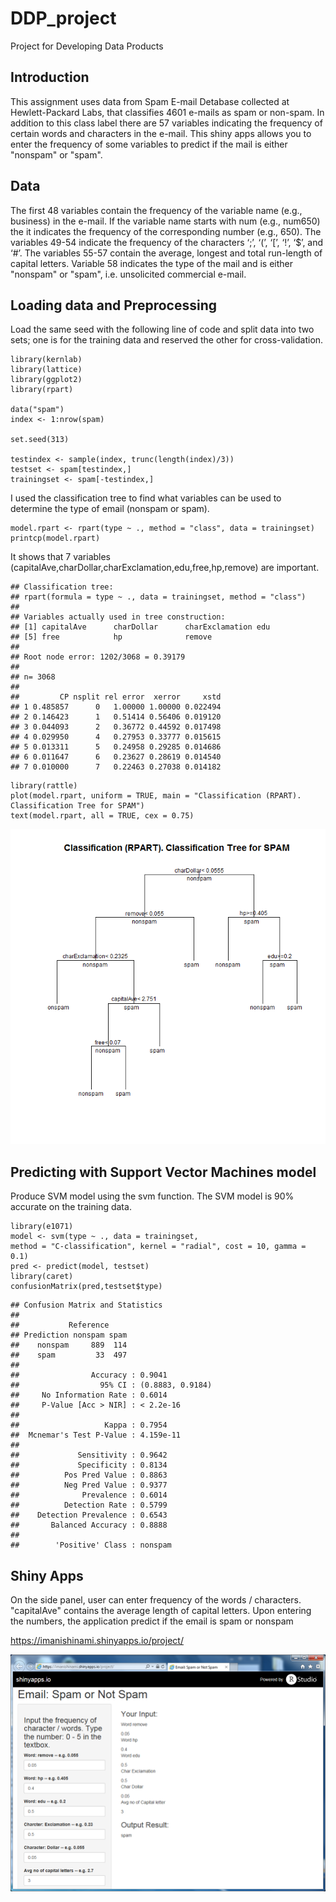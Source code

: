 # DDP_project
Project for Developing Data Products

## Introduction
This assignment uses data from Spam E-mail Detabase collected at Hewlett-Packard Labs, that classifies 4601 e-mails as spam or non-spam. In addition to this class label there are 57 variables indicating the frequency of certain words and characters in the e-mail.
This shiny apps allows you to enter the frequency of some variables to predict if the mail is either "nonspam" or "spam".

## Data
The first 48 variables contain the frequency of the variable name (e.g., business) in the e-mail. If the variable name starts with num (e.g., num650) the it indicates the frequency of the corresponding number (e.g., 650). The variables 49-54 indicate the frequency of the characters ‘;’, ‘(’, ‘[’, ‘!’, ‘\$’, and ‘\#’. The variables 55-57 contain the average, longest and total run-length of capital letters. Variable 58 indicates the type of the mail and is either "nonspam" or "spam", i.e. unsolicited commercial e-mail.

## Loading data and Preprocessing
Load the same seed with the following line of code and split data into two sets; one is for the training data and reserved the other for cross-validation. 

```
library(kernlab)
library(lattice)
library(ggplot2)
library(rpart)

data("spam")
index <- 1:nrow(spam)

set.seed(313)

testindex <- sample(index, trunc(length(index)/3))
testset <- spam[testindex,]
trainingset <- spam[-testindex,]
```
I used the classification tree to find what variables can be used to determine the type of email (nonspam or spam).

```
model.rpart <- rpart(type ~ ., method = "class", data = trainingset)
printcp(model.rpart)
```

It shows that 7 variables (capitalAve,charDollar,charExclamation,edu,free,hp,remove) are important.


```
## Classification tree:
## rpart(formula = type ~ ., data = trainingset, method = "class")
## 
## Variables actually used in tree construction:
## [1] capitalAve      charDollar      charExclamation edu            
## [5] free            hp              remove         
## 
## Root node error: 1202/3068 = 0.39179
## 
## n= 3068 
## 
##         CP nsplit rel error  xerror     xstd
## 1 0.485857      0   1.00000 1.00000 0.022494
## 2 0.146423      1   0.51414 0.56406 0.019120
## 3 0.044093      2   0.36772 0.44592 0.017498
## 4 0.029950      4   0.27953 0.33777 0.015615
## 5 0.013311      5   0.24958 0.29285 0.014686
## 6 0.011647      6   0.23627 0.28619 0.014540
## 7 0.010000      7   0.22463 0.27038 0.014182
```

```
library(rattle)
plot(model.rpart, uniform = TRUE, main = "Classification (RPART). Classification Tree for SPAM")
text(model.rpart, all = TRUE, cex = 0.75)

```

![Classification Tree for SPAM](figure/ClassTree.png) 

## Predicting with Support Vector Machines model

Produce SVM model using the svm function. The SVM model is 90% accurate on the training data.

```
library(e1071)
model <- svm(type ~ ., data = trainingset, 
method = "C-classification", kernel = "radial", cost = 10, gamma = 0.1)
pred <- predict(model, testset)
library(caret)
confusionMatrix(pred,testset$type)
```
```
## Confusion Matrix and Statistics
## 
##           Reference
## Prediction nonspam spam
##    nonspam     889  114
##    spam         33  497
##                                           
##                Accuracy : 0.9041          
##                  95% CI : (0.8883, 0.9184)
##     No Information Rate : 0.6014          
##     P-Value [Acc > NIR] : < 2.2e-16       
##                                           
##                   Kappa : 0.7954          
##  Mcnemar's Test P-Value : 4.159e-11       
##                                           
##             Sensitivity : 0.9642          
##             Specificity : 0.8134          
##          Pos Pred Value : 0.8863          
##          Neg Pred Value : 0.9377          
##              Prevalence : 0.6014          
##          Detection Rate : 0.5799          
##    Detection Prevalence : 0.6543          
##       Balanced Accuracy : 0.8888          
##                                           
##        'Positive' Class : nonspam         
```

## Shiny Apps
On the side panel, user can enter frequency of the words / characters. "capitalAve" contains the average length of capital letters.
Upon entering the numbers, the application predict if the email is spam or nonspam

https://imanishinami.shinyapps.io/project/

![Screenshot of Shiny Apps](figure/ScreenShotR.png) 
